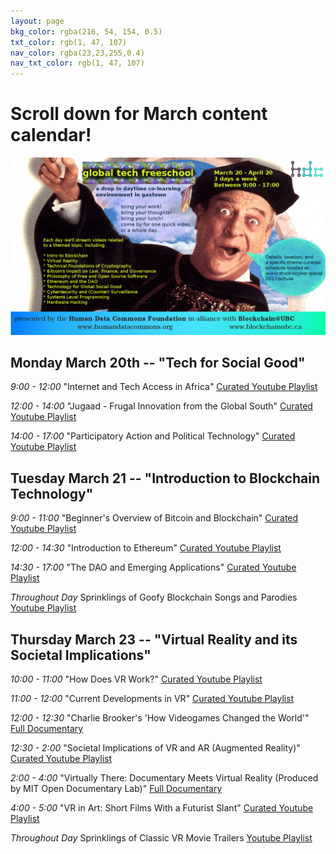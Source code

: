 ```yaml
---
layout: page
bkg_color: rgba(216, 54, 154, 0.5)
txt_color: rgb(1, 47, 107)
nav_color: rgba(23,23,255,0.4)
nav_txt_color: rgb(1, 47, 107)
---
```

# Scroll down for March content calendar!

![Drop in Global Free School promo](/images/2017projects/dctrl_freischule.png)

## Monday March 20th -- "Tech for Social Good"

*9:00 - 12:00* "Internet and Tech Access in Africa" [Curated Youtube Playlist](https://youtu.be/qTkvF7ryaSA?list=PLv7Vw2tXfrx0A1Mae1BD54bHF9B6t0MCH)

*12:00 - 14:00* "Jugaad - Frugal Innovation from the Global South" [Curated Youtube Playlist](https://youtu.be/yIpOzihSd1I?list=PLv7Vw2tXfrx3vPzKmgsXsr3I3tD8nlpHn)

*14:00 - 17:00* "Participatory Action and Political Technology" [Curated Youtube Playlist](https://youtu.be/W6nlOmVm4hk?list=PLv7Vw2tXfrx1zeo518gdktQuS3CoZBUhN)

## Tuesday March 21 -- "Introduction to Blockchain Technology"

*9:00 - 11:00* "Beginner's Overview of Bitcoin and Blockchain" [Curated Youtube Playlist](https://youtu.be/r43LhSUUGTQ?list=PLv7Vw2tXfrx0FTMEz5n8JZEpkehIyieDP)

*12:00 - 14:30* "Introduction to Ethereum" [Curated Youtube Playlist](https://youtu.be/TDGq4aeevgY?list=PLv7Vw2tXfrx12PzOzUMuUhGGymrY-aw5P)

*14:30 - 17:00* "The DAO and Emerging Applications" [Curated Youtube Playlist](https://youtu.be/JzCGRtGyxvY?list=PLv7Vw2tXfrx1a77sPpcQMbuk3GjVPOczt)

*Throughout Day* Sprinklings of Goofy Blockchain Songs and Parodies [Youtube Playlist](https://youtu.be/HAwC0swp96I?list=PLv7Vw2tXfrx1WiWW7vptNSY8gvi8aJTne)

## Thursday March 23 -- "Virtual Reality and its Societal Implications"

*10:00 - 11:00* "How Does VR Work?" [Curated Youtube Playlist](https://youtu.be/-Kovxf6g0mo?list=PLv7Vw2tXfrx3q6Nq8b7_YEEn_fg2bfTZ7)

*11:00 - 12:00* "Current Developments in VR" [Curated Youtube Playlist](https://youtu.be/plRjxIclou8?list=PLv7Vw2tXfrx3g9aJVKnYKih0Gdd89nw1o)

*12:00 - 12:30* "Charlie Brooker's 'How Videogames Changed the World'" [Full Documentary](https://youtu.be/32wN4IIDW1o)

*12:30 - 2:00* "Societal Implications of VR and AR (Augmented Reality)" [Curated Youtube Playlist](https://youtu.be/J1zJ4xkdLI8?list=PLv7Vw2tXfrx1z49HgPgjPg7thMTgUUpJG)

*2:00 - 4:00* "Virtually There: Documentary Meets Virtual Reality (Produced by MIT Open Documentary Lab)" [Full Documentary](https://youtu.be/RRkcxlQzdl0)

*4:00 - 5:00* "VR in Art: Short Films With a Futurist Slant" [Curated Youtube Playlist](https://youtu.be/YJg02ivYzSs?list=PLv7Vw2tXfrx0wfDJoEMD3PIQ2LPpbkYRp)

*Throughout Day* Sprinklings of Classic VR Movie Trailers [Youtube Playlist](https://youtu.be/RUM_evdCl4I?list=PLv7Vw2tXfrx2xkUvXbw-B3dLYlFv3wiBt)
